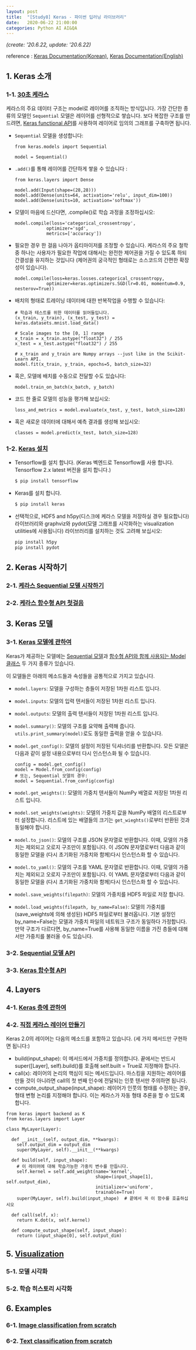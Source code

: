 ```yaml
---
layout: post
title:  "[Study8] Keras - 파이썬 딥러닝 라이브러리"
date:   2020-06-22 21:00:00
categories: Python AI AI&QA
---
```


*(create: '20.6.22, update: '20.6.22)*

reference : [Keras Documentation(Korean)](https://keras.io/ko/), [Keras Documentation(English)](https://keras.io/documentation/)

## 1. Keras 소개

### 1-1. [30초 케라스](https://keras.io/ko/#30)

케라스의 주요 데이터 구조는 model로 레이어를 조직하는 방식입니다. 가장 간단한 종류의 모델인 `Sequential` 모델은 레이어를 선형적으로 쌓습니다. 보다 복잡한 구조를 만드려면, [Keras functional API](https://keras.io/guides/functional_api/)를 사용하여 레이어로 임의의 그래프를 구축하면 됩니다.

- `Sequential` 모델을 생성합니다:

  ~~~ipython
  from keras.models import Sequential

  model = Sequential()
  ~~~

- `.add()`를 통해 레이어를 간단하게 쌓을 수 있습니다 :

  ~~~ipython
  from keras.layers import Dense

  model.add(Input(shape=(28,28)))
  model.add(Dense(units=64, activation='relu', input_dim=100))
  model.add(Dense(units=10, activation='softmax'))
  ~~~

- 모델이 마음에 드신다면, .compile()로 학습 과정을 조정하십시오:

  ~~~ipython
  model.compile(loss='categorical_crossentropy',
              optimizer='sgd',
              metrics=['accuracy'])
  ~~~

- 필요한 경우 한 걸음 나아가 옵티마이저를 조정할 수 있습니다. 케라스의 주요 철학중 하나는 사용자가 필요한 작업에 대해서는 완전한 제어권을 가질 수 있도록 하되 간결성을 유지하는 것입니다 (제어권의 궁극적인 형태로는 소스코드의 간편한 확장성이 있습니다).

  ~~~ipython
  model.compile(loss=keras.losses.categorical_crossentropy,
              optimizer=keras.optimizers.SGD(lr=0.01, momentum=0.9, nesterov=True))
  ~~~

- 배치의 형태로 트레이닝 데이터에 대한 반복작업을 수행할 수 있습니다:

  ~~~ipython
  # 학습과 테스트를 위한 데이터를 읽어들입니다.
  (x_train, y_train), (x_test, y_test) = keras.datasets.mnist.load_data()

  # Scale images to the [0, 1] range
  x_train = x_train.astype("float32") / 255
  x_test = x_test.astype("float32") / 255

  # x_train and y_train are Numpy arrays --just like in the Scikit-Learn API.
  model.fit(x_train, y_train, epochs=5, batch_size=32)
  ~~~

- 혹은, 모델에 배치를 수동으로 전달할 수도 있습니다:

  ~~~ipython
  model.train_on_batch(x_batch, y_batch)
  ~~~

- 코드 한 줄로 모델의 성능을 평가해 보십시오:

  ~~~ipython
  loss_and_metrics = model.evaluate(x_test, y_test, batch_size=128)
  ~~~

- 혹은 새로운 데이터에 대해서 예측 결과를 생성해 보십시오:

  ~~~ipython
  classes = model.predict(x_test, batch_size=128)
  ~~~

### 1-2. [Keras 설치](https://keras.io/ko/#_4)

- Tensorflow를 설치 합니다. (Keras 벡엔드로 Tensorflow를 사용 합니다. Tensorflow 2.x latest 버전을 설치 합니다.)

  ~~~bash
  $ pip install tensorflow
  ~~~

- Keras를 설치 합니다.

  ~~~bash
  $ pip install keras
  ~~~

- 선택적으로, HDF5 and h5py(디스크에 케라스 모델을 저장하실 경우 필요합니다) 라이브러리와 graphviz와 pydot(모델 그래프를 시각화하는 visualization utilities에 사용됩니다) 라이브러리를 설치하는 것도 고려해 보십시오:

  ~~~bash
  pip install h5py
  pip install pydot
  ~~~

## 2. Keras 시작하기

### 2-1. [케라스 Sequential 모델 시작하기](https://keras.io/ko/getting-started/sequential-model-guide/)

### 2-2. [케라스 함수형 API 첫걸음](https://keras.io/ko/getting-started/functional-api-guide/)

## 3. Keras 모델

### 3-1. [Keras 모델에 관하여](https://keras.io/ko/models/about-keras-models/)

Keras가 제공하는 모델에는 [Sequential 모델](https://keras.io/ko/models/sequential/)과 [함수형 API와 함께 사용되는 Model 클래스](https://keras.io/models/model) 두 가지 종류가 있습니다.

이 모델들은 아래의 메소드들과 속성들을 공통적으로 가지고 있습니다.

- `model.layers`: 모델을 구성하는 층들이 저장된 1차원 리스트 입니다.
- `model.inputs`: 모델의 입력 텐서들이 저장된 1차원 리스트 입니다.
- `model.outputs`: 모델의 출력 텐서들이 저장된 1차원 리스트 입니다.
- `model.summary()`: 모델의 구조를 요약해 출력해 줍니다. `utils.print_summary(model)`로도 동일한 출력을 얻을 수 있습니다.
- `model.get_config()`: 모델의 설정이 저장된 딕셔너리를 반환합니다. 모든 모델은 다음과 같이 설정 내용으로부터 다시 인스턴스화 될 수 있습니다.

  ~~~ipython
  config = model.get_config()
  model = Model.from_config(config)
  # 또는, Sequential 모델의 경우:
  model = Sequential.from_config(config)
  ~~~

- `model.get_weights()`: 모델의 가중치 텐서들이 NumPy 배열로 저장된 1차원 리스트 입니다.
- `model.set_weights(weights)`: 모델의 가중치 값을 NumPy 배열의 리스트로부터 설정합니다. 리스트에 있는 배열들의 크기는 `get_wieghts()`로부터 반환된 것과 동일해야 합니다.
- `model.to_json()`: 모델의 구조를 JSON 문자열로 반환합니다. 이때, 모델의 가중치는 제외되고 오로지 구조만이 포함됩니다. 이 JSON 문자열로부터 다음과 같이 동일한 모델을 (다시 초기화된 가중치와 함께)다시 인스턴스화 할 수 있습니다.
- `model.to_yaml()`: 모델의 구조를 YAML 문자열로 반환합니다. 이때, 모델의 가중치는 제외되고 오로지 구조만이 포함됩니다. 이 YAML 문자열로부터 다음과 같이 동일한 모델을 (다시 초기화된 가중치와 함께)다시 인스턴스화 할 수 있습니다.
- `model.save_weights(filepath)`: 모델의 가중치를 HDF5 파일로 저장 합니다.
- `model.load_weights(filepath, by_name=False)`: 모델의 가중치를 (save_weights에 의해 생성된) HDF5 파일로부터 불러옵니다. 기본 설정인 by_name=False는 모델과 가중치 파일의 네트워크 구조가 동일하다 가정합니다. 만약 구조가 다르다면, by_name=True를 사용해 동일한 이름을 가진 층들에 대해서만 가중치를 불러올 수도 있습니다.

### 3-2. [Sequential 모델 API](https://keras.io/ko/models/sequential/)

### 3-3. [Keras 함수형 API](https://keras.io/guides/functional_api/)

## 4. Layers

### 4-1. [Keras 층에 관하여](https://keras.io/ko/layers/about-keras-layers/)

### 4-2. [직접 케라스 레이어 만들기](https://keras.io/ko/layers/writing-your-own-keras-layers/)

Keras 2.0의 레이어는 다음의 메소드를 포함하고 있습니다. (세 가지 메서드만 구현하면 됩니다:)

- build(input_shape): 이 메서드에서 가중치를 정의합니다. 끝에서는 반드시 super(\[Layer\], self).build()를 호출해 self.built = True로 지정해야 합니다.
- call(x): 레이어의 논리의 핵심이 되는 메서드입니다. 마스킹을 지원하는 레이어를 만들 것이 아니라면 call의 첫 번째 인수에 전달되는 인풋 텐서만 주의하면 됩니다.
- compute_output_shape(input_shape): 레이어가 인풋의 형태를 수정하는 경우, 형태 변형 논리를 지정해야 합니다. 이는 케라스가 자동 형태 추론을 할 수 있도록 합니다.

~~~ipython
from keras import backend as K
from keras.layers import Layer

class MyLayer(Layer):

  def __init__(self, output_dim, **kwargs):
    self.output_dim = output_dim
    super(MyLayer, self).__init__(**kwargs)

  def build(self, input_shape):
    # 이 레이어에 대해 학습가능한 가중치 변수를 만듭니다.
    self.kernel = self.add_weight(name='kernel', 
                                  shape=(input_shape[1], self.output_dim),
                                  initializer='uniform',
                                  trainable=True)
    super(MyLayer, self).build(input_shape)  # 끝에서 꼭 이 함수를 호출하십시오

  def call(self, x):
    return K.dot(x, self.kernel)

  def compute_output_shape(self, input_shape):
    return (input_shape[0], self.output_dim)
~~~

## 5. [Visualization](https://keras.io/ko/visualization/)

### 5-1. 모델 시각화

### 5-2. 학습 히스토리 시각화

## 6. Examples

### 6-1. [Image classification from scratch](https://keras.io/examples/vision/image_classification_from_scratch/)

### 6-2. [Text classification from scratch](https://keras.io/examples/nlp/text_classification_from_scratch/)
